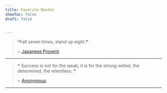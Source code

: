 ```yaml
---
title: Favorite Quotes
showToc: false
draft: false


---
```


> ❝Fall seven times, stand up eight.❞
> 
> ~ [Japanese Proverb]()

---

> ❝ Success is not for the weak; it is for the strong-willed, the determined, the relentless. ❞
> 
> ~ [Anonymous]()


---




